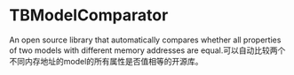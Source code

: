 # TBModelComparator
An open source library that automatically compares whether all properties of two models with different memory addresses are equal.可以自动比较两个不同内存地址的model的所有属性是否值相等的开源库。
